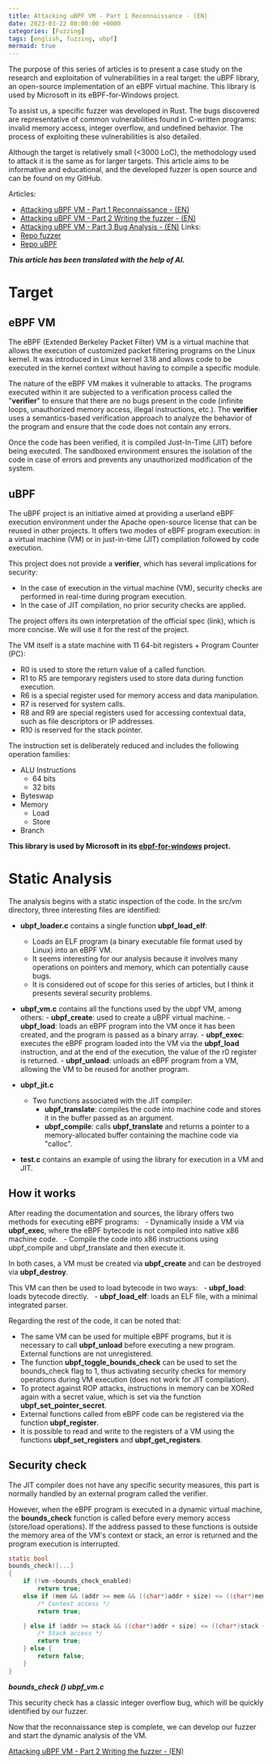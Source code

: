 ```yaml
---
title: Attacking uBPF VM - Part 1 Reconnaissance - (EN)
date: 2023-03-22 00:00:00 +0000
categories: [Fuzzing]
tags: [english, fuzzing, ubpf]
mermaid: true
---
```


The purpose of this series of articles is to present a case study on the research and exploitation of vulnerabilities in a real target: the uBPF library, an open-source implementation of an eBPF virtual machine. This library is used by Microsoft in its eBPF-for-Windows project.

To assist us, a specific fuzzer was developed in Rust. The bugs discovered are representative of common vulnerabilities found in C-written programs: invalid memory access, integer overflow, and undefined behavior. The process of exploiting these vulnerabilities is also detailed.

Although the target is relatively small (<3000 LoC), the methodology used to attack it is the same as for larger targets. This article aims to be informative and educational, and the developed fuzzer is open source and can be found on my GitHub.

Articles:
- [Attacking uBPF VM - Part 1 Reconnaissance - (EN)](https://joachimff.github.io/posts/Attacking-uBPF-VM-Part-1-Reconnaissance-(EN)/)
- [Attacking uBPF VM - Part 2 Writing the fuzzer - (EN)](https://joachimff.github.io/posts/Attacking-uBPF-VM-Part-2-Writing-the-fuzzer-(EN)/)
- [Attacking uBPF VM - Part 3 Bug Analysis - (EN)](https://joachimff.github.io/posts/Attacking-uBPF-VM-Part-3-Bug-Analysis-(EN)/)
Links:
- [Repo fuzzer](https://github.com/joachimff/eBPF-fuzzer)
- [Repo uBPF](https://github.com/iovisor/ubpf)

___This article has been translated with the help of AI.___

# Target
## eBPF VM 

The eBPF (Extended Berkeley Packet Filter) VM is a virtual machine that allows the execution of customized packet filtering programs on the Linux kernel. It was introduced in Linux kernel 3.18 and allows code to be executed in the kernel context without having to compile a specific module.

The nature of the eBPF VM makes it vulnerable to attacks. The programs executed within it are subjected to a verification process called the "**verifier**" to ensure that there are no bugs present in the code (infinite loops, unauthorized memory access, illegal instructions, etc.). The **verifier** uses a semantics-based verification approach to analyze the behavior of the program and ensure that the code does not contain any errors.

Once the code has been verified, it is compiled Just-In-Time (JIT) before being executed. The sandboxed environment ensures the isolation of the code in case of errors and prevents any unauthorized modification of the system.

## uBPF

The uBPF project is an initiative aimed at providing a userland eBPF execution environment under the Apache open-source license that can be reused in other projects. It offers two modes of eBPF program execution: in a virtual machine (VM) or in just-in-time (JIT) compilation followed by code execution.

This project does not provide a **verifier**, which has several implications for security:

-   In the case of execution in the virtual machine (VM), security checks are performed in real-time during program execution.
-   In the case of JIT compilation, no prior security checks are applied.

The project offers its own interpretation of the official spec (link), which is more concise. We will use it for the rest of the project.

The VM itself is a state machine with 11 64-bit registers + Program Counter (PC):

-   R0 is used to store the return value of a called function.
-   R1 to R5 are temporary registers used to store data during function execution.
-   R6 is a special register used for memory access and data manipulation.
-   R7 is reserved for system calls.
-   R8 and R9 are special registers used for accessing contextual data, such as file descriptors or IP addresses.
-   R10 is reserved for the stack pointer.

The instruction set is deliberately reduced and includes the following operation families:

-   ALU Instructions   
	* 64 bits   
	* 32 bits
-   Byteswap
-   Memory   
	* Load   
	* Store
-   Branch

**This library is used by Microsoft in its [ebpf-for-windows](https://github.com/microsoft/ebpf-for-windows) project.**

# Static Analysis

The analysis begins with a static inspection of the code. In the src/vm directory, three interesting files are identified:

-   **ubpf_loader.c** contains a single function **ubpf_load_elf**:
    -   Loads an ELF program (a binary executable file format used by Linux) into an eBPF VM.
    -   It seems interesting for our analysis because it involves many operations on pointers and memory, which can potentially cause bugs.
    -   It is considered out of scope for this series of articles, but I think it presents several security problems.
-   **ubpf_vm.c** contains all the functions used by the ubpf VM, among others: - **ubpf_create**: used to create a uBPF virtual machine. - **ubpf_load**: loads an eBPF program into the VM once it has been created, and the program is passed as a binary array. - **ubpf_exec**: executes the eBPF program loaded into the VM via the **ubpf_load** instruction, and at the end of the execution, the value of the r0 register is returned. - **ubpf_unload**: unloads an eBPF program from a VM, allowing the VM to be reused for another program.
    
-   **ubpf_jit.c**
    
    -   Two functions associated with the JIT compiler:
        -   **ubpf_translate**: compiles the code into machine code and stores it in the buffer passed as an argument.
        -   **ubpf_compile**: calls **ubpf_translate** and returns a pointer to a memory-allocated buffer containing the machine code via "calloc".
-   **test.c** contains an example of using the library for execution in a VM and JIT.

## How it works

After reading the documentation and sources, the library offers two methods for executing eBPF programs:   - Dynamically inside a VM via **ubpf_exec**, where the eBPF bytecode is not compiled into native x86 machine code.   - Compile the code into x86 instructions using ubpf_compile and ubpf_translate and then execute it.

In both cases, a VM must be created via **ubpf_create** and can be destroyed via **ubpf_destroy**.

This VM can then be used to load bytecode in two ways:   - **ubpf_load**: loads bytecode directly.   - **ubpf_load_elf**: loads an ELF file, with a minimal integrated parser.

Regarding the rest of the code, it can be noted that:

-   The same VM can be used for multiple eBPF programs, but it is necessary to call **ubpf_unload** before executing a new program. External functions are not unregistered.
-   The function **ubpf_toggle_bounds_check** can be used to set the bounds_check flag to 1, thus activating security checks for memory operations during VM execution (does not work for JIT compilation).
-   To protect against ROP attacks, instructions in memory can be XORed again with a secret value, which is set via the function **ubpf_set_pointer_secret**.
-   External functions called from eBPF code can be registered via the function **ubpf_register**.
-   It is possible to read and write to the registers of a VM using the functions **ubpf_set_registers** and **ubpf_get_registers**.

## Security check

The JIT compiler does not have any specific security measures, this part is normally handled by an external program called the verifier.

However, when the eBPF program is executed in a dynamic virtual machine, the **bounds_check** function is called before every memory access (store/load operations). If the address passed to these functions is outside the memory area of the VM's context or stack, an error is returned and the program execution is interrupted.

```c
static bool
bounds_check([...]
{
    if (!vm->bounds_check_enabled)
        return true;
    else if (mem && (addr >= mem && ((char*)addr + size) <= ((char*)mem + mem_len))) {
        /* Context access */
        return true;

    } else if (addr >= stack && ((char*)addr + size) <= ((char*)stack + UBPF_STACK_SIZE)) {
        /* Stack access */
        return true;
    } else {
        return false;
    }
}
```
___bounds_check () ubpf_vm.c___

This security check has a classic integer overflow bug, which will be quickly identified by our fuzzer.

Now that the reconnaissance step is complete, we can develop our fuzzer and start the dynamic analysis of the VM.

[Attacking uBPF VM - Part 2 Writing the fuzzer - (EN)](https://joachimff.github.io/posts/Attacking-uBPF-VM-Part-2-Writing-the-fuzzer-(EN)/)